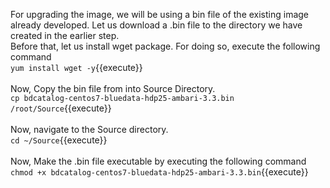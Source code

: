 For upgrading the image, we will be using a bin file of the existing image already developed. Let us download a .bin file to the directory we have created in the earlier step. 
<br>
Before that, let us install wget package. For doing so, execute the following command
<br>
`yum install wget -y`{{execute}}<br>
<br>
Now, Copy the bin file from into Source Directory.
<br>
`cp bdcatalog-centos7-bluedata-hdp25-ambari-3.3.bin /root/Source`{{execute}}
<br>
<br>
Now, navigate to the Source directory.
<br>
`cd ~/Source`{{execute}}
<br>
<br>
Now, Make the .bin file executable by executing the following command<br>
`chmod +x bdcatalog-centos7-bluedata-hdp25-ambari-3.3.bin`{{execute}}

